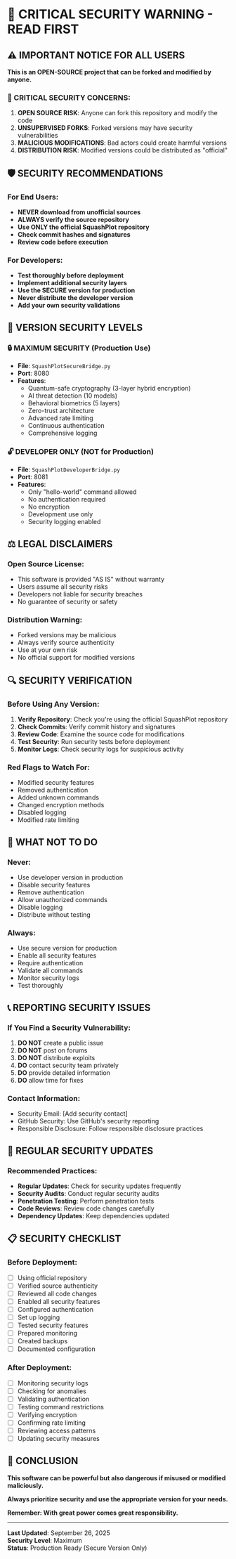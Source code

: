 # 🚨 CRITICAL SECURITY WARNING - READ FIRST

## ⚠️ IMPORTANT NOTICE FOR ALL USERS

**This is an OPEN-SOURCE project that can be forked and modified by anyone.**

### 🔴 CRITICAL SECURITY CONCERNS:

1. **OPEN SOURCE RISK**: Anyone can fork this repository and modify the code
2. **UNSUPERVISED FORKS**: Forked versions may have security vulnerabilities
3. **MALICIOUS MODIFICATIONS**: Bad actors could create harmful versions
4. **DISTRIBUTION RISK**: Modified versions could be distributed as "official"

## 🛡️ SECURITY RECOMMENDATIONS

### For End Users:
- **NEVER download from unofficial sources**
- **ALWAYS verify the source repository**
- **Use ONLY the official SquashPlot repository**
- **Check commit hashes and signatures**
- **Review code before execution**

### For Developers:
- **Test thoroughly before deployment**
- **Implement additional security layers**
- **Use the SECURE version for production**
- **Never distribute the developer version**
- **Add your own security validations**

## 📁 VERSION SECURITY LEVELS

### 🔒 MAXIMUM SECURITY (Production Use)
- **File**: `SquashPlotSecureBridge.py`
- **Port**: 8080
- **Features**:
  - Quantum-safe cryptography (3-layer hybrid encryption)
  - AI threat detection (10 models)
  - Behavioral biometrics (5 layers)
  - Zero-trust architecture
  - Advanced rate limiting
  - Continuous authentication
  - Comprehensive logging

### 🔓 DEVELOPER ONLY (NOT for Production)
- **File**: `SquashPlotDeveloperBridge.py`
- **Port**: 8081
- **Features**:
  - Only "hello-world" command allowed
  - No authentication required
  - No encryption
  - Development use only
  - Security logging enabled

## ⚖️ LEGAL DISCLAIMERS

### Open Source License:
- This software is provided "AS IS" without warranty
- Users assume all security risks
- Developers not liable for security breaches
- No guarantee of security or safety

### Distribution Warning:
- Forked versions may be malicious
- Always verify source authenticity
- Use at your own risk
- No official support for modified versions

## 🔍 SECURITY VERIFICATION

### Before Using Any Version:
1. **Verify Repository**: Check you're using the official SquashPlot repository
2. **Check Commits**: Verify commit history and signatures
3. **Review Code**: Examine the source code for modifications
4. **Test Security**: Run security tests before deployment
5. **Monitor Logs**: Check security logs for suspicious activity

### Red Flags to Watch For:
- Modified security features
- Removed authentication
- Added unknown commands
- Changed encryption methods
- Disabled logging
- Modified rate limiting

## 🚫 WHAT NOT TO DO

### Never:
- Use developer version in production
- Disable security features
- Remove authentication
- Allow unauthorized commands
- Disable logging
- Distribute without testing

### Always:
- Use secure version for production
- Enable all security features
- Require authentication
- Validate all commands
- Monitor security logs
- Test thoroughly

## 📞 REPORTING SECURITY ISSUES

### If You Find a Security Vulnerability:
1. **DO NOT** create a public issue
2. **DO NOT** post on forums
3. **DO NOT** distribute exploits
4. **DO** contact security team privately
5. **DO** provide detailed information
6. **DO** allow time for fixes

### Contact Information:
- Security Email: [Add security contact]
- GitHub Security: Use GitHub's security reporting
- Responsible Disclosure: Follow responsible disclosure practices

## 🔄 REGULAR SECURITY UPDATES

### Recommended Practices:
- **Regular Updates**: Check for security updates frequently
- **Security Audits**: Conduct regular security audits
- **Penetration Testing**: Perform penetration tests
- **Code Reviews**: Review code changes carefully
- **Dependency Updates**: Keep dependencies updated

## 📋 SECURITY CHECKLIST

### Before Deployment:
- [ ] Using official repository
- [ ] Verified source authenticity
- [ ] Reviewed all code changes
- [ ] Enabled all security features
- [ ] Configured authentication
- [ ] Set up logging
- [ ] Tested security features
- [ ] Prepared monitoring
- [ ] Created backups
- [ ] Documented configuration

### After Deployment:
- [ ] Monitoring security logs
- [ ] Checking for anomalies
- [ ] Validating authentication
- [ ] Testing command restrictions
- [ ] Verifying encryption
- [ ] Confirming rate limiting
- [ ] Reviewing access patterns
- [ ] Updating security measures

## 🎯 CONCLUSION

**This software can be powerful but also dangerous if misused or modified maliciously.**

**Always prioritize security and use the appropriate version for your needs.**

**Remember: With great power comes great responsibility.**

---

**Last Updated**: September 26, 2025  
**Security Level**: Maximum  
**Status**: Production Ready (Secure Version Only)
